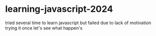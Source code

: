 # learning-javascript-2024
tried several time to learn javascript but failed due to lack of motivation trying it once let's see what happen's
